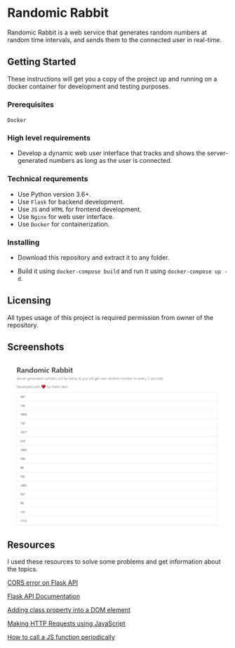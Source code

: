 # Randomic Rabbit
Randomic Rabbit is a web service that generates random numbers at random time intervals, and sends them to the connected user in real-time.

## Getting Started

These instructions will get you a copy of the project up and running on a docker container for development and testing purposes.

### Prerequisites

``Docker``

### High level requirements

*   Develop a dynamic web user interface that tracks and shows the server-generated numbers as long as the user is connected.

### Technical requrements

*   Use Python version 3.6+.
*   Use ``Flask`` for backend development.
*   Use ``JS`` and ``HTML`` for frontend development.
*   Use ``Nginx`` for web user interface.
*   Use ``Docker`` for containerization.

### Installing

*   Download this repository and extract it to any folder.

*   Build it using ``docker-compose build`` and run it using ``docker-compose up -d``.

## Licensing

All types usage of this project is required permission from owner of the repository.

## Screenshots
![Image of User Interface](https://raw.githubusercontent.com/akinmetin/RandomicRabbit/master/screenshots/user-interface.jpg)

## Resources

I used these resources to solve some problems and get information about the topics.

[CORS error on Flask API](https://stackoverflow.com/questions/26980713/solve-cross-origin-resource-sharing-with-flask)

[Flask API Documentation](https://flask.palletsprojects.com/en/1.1.x/api/)

[Adding class property into a DOM element](https://stackoverflow.com/questions/1115310/how-can-i-add-a-class-to-a-dom-element-in-javascript)

[Making HTTP Requests using JavaScript](https://www.kirupa.com/html5/making_http_requests_js.htm)

[How to call a JS function periodically](https://stackoverflow.com/questions/3138756/calling-a-function-every-60-seconds/3138784)